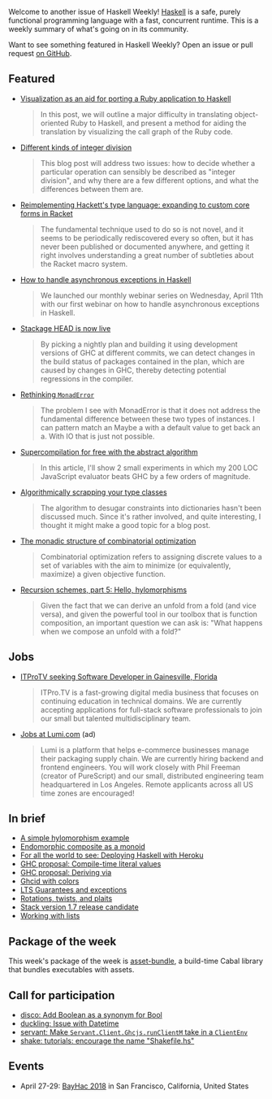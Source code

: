 Welcome to another issue of Haskell Weekly!
[Haskell](https://www.haskell.org) is a safe, purely functional programming language with a fast, concurrent runtime.
This is a weekly summary of what's going on in its community.

Want to see something featured in Haskell Weekly?
Open an issue or pull request [on GitHub](https://github.com/haskellweekly/haskellweekly.github.io).

## Featured

-   [Visualization as an aid for porting a Ruby application to Haskell](https://blog.mpowered.team/posts/2018-04-12-call-graph-visualization.html)

    > In this post, we will outline a major difficulty in translating object-oriented Ruby to Haskell, and present a method for aiding the translation by visualizing the call graph of the Ruby code.

-   [Different kinds of integer division](http://harry.garrood.me/blog/integer-division/)

    > This blog post will address two issues: how to decide whether a particular operation can sensibly be described as "integer division", and why there are a few different options, and what the differences between them are.

-   [Reimplementing Hackett's type language: expanding to custom core forms in Racket](https://lexi-lambda.github.io/blog/2018/04/15/reimplementing-hackett-s-type-language-expanding-to-custom-core-forms-in-racket/)

    > The fundamental technique used to do so is not novel, and it seems to be periodically rediscovered every so often, but it has never been published or documented anywhere, and getting it right involves understanding a great number of subtleties about the Racket macro system.

-   [How to handle asynchronous exceptions in Haskell](https://www.fpcomplete.com/blog/how-to-handle-asynchronous-exceptions-in-haskell)

    > We launched our monthly webinar series on Wednesday, April 11th with our first webinar on how to handle asynchronous exceptions in Haskell.

-   [Stackage HEAD is now live](https://www.tweag.io/posts/2018-04-17-stackage-head-is-live.html)

    > By picking a nightly plan and building it using development versions of GHC at different commits, we can detect changes in the build status of packages contained in the plan, which are caused by changes in GHC, thereby detecting potential regressions in the compiler.

-   [Rethinking `MonadError`](https://lukajcb.github.io/blog/functional/2018/04/15/rethinking-monaderror.html)

    > The problem I see with MonadError is that it does not address the fundamental difference between these two types of instances. I can pattern match an Maybe a with a default value to get back an a. With IO that is just not possible.

-   [Supercompilation for free with the abstract algorithm](https://github.com/MaiaVictor/articles/blob/3bccfcb03625426f4be714b1ba264b9f732abf72/0004-supercompilation-for-free/README.md#readme)

    > In this article, I'll show 2 small experiments in which my 200 LOC JavaScript evaluator beats GHC by a few orders of magnitude.

-   [Algorithmically scrapping your type classes](http://reasonablypolymorphic.com/blog/algorithmic-sytc)

    > The algorithm to desugar constraints into dictionaries hasn't been discussed much. Since it's rather involved, and quite interesting, I thought it might make a good topic for a blog post.

-   [The monadic structure of combinatorial optimization](http://travis.athougies.net/posts/2018-04-23-combinatorial-optimization.html)

    > Combinatorial optimization refers to assigning discrete values to a set of variables with the aim to minimize (or equivalently, maximize) a given objective function.

-   [Recursion schemes, part 5: Hello, hylomorphisms](https://blog.sumtypeofway.com/recursion-schemes-part-v/)

    > Given the fact that we can derive an unfold from a fold (and vice versa), and given the powerful tool in our toolbox that is function composition, an important question we can ask is: "What happens when we compose an unfold with a fold?"

## Jobs

-   [ITProTV seeking Software Developer in Gainesville, Florida](https://functionaljobs.com/jobs/9080-software-engineer-developer-at-itprotv)

    > ITPro.TV is a fast-growing digital media business that focuses on continuing education in technical domains. We are currently accepting applications for full-stack software professionals to join our small but talented multidisciplinary team.

-   [Jobs at Lumi.com](https://www.lumi.com/jobs/full-stack-engineer) (ad)

    > Lumi is a platform that helps e-commerce businesses manage their packaging supply chain. We are currently hiring backend and frontend engineers. You will work closely with Phil Freeman (creator of PureScript) and our small, distributed engineering team headquartered in Los Angeles. Remote applicants across all US time zones are encouraged!

## In brief

-   [A simple hylomorphism example](https://colourcoding.net/2018/04/12/a-simple-hylomorphism-example/)
-   [Endomorphic composite as a monoid](http://blog.ploeh.dk/2018/04/16/endomorphic-composite-as-a-monoid/)
-   [For all the world to see: Deploying Haskell with Heroku](https://mmhaskell.com/blog/2018/4/16/for-all-the-world-to-see-deploying-haskell-with-heroku)
-   [GHC proposal: Compile-time literal values](https://github.com/ghc-proposals/ghc-proposals/pull/124)
-   [GHC proposal: Deriving via](https://github.com/ghc-proposals/ghc-proposals/pull/120)
-   [Ghcid with colors](https://neilmitchell.blogspot.com/2018/04/ghcid-with-colors.html)
-   [LTS Guarantees and exceptions](https://www.stackage.org/blog/2018/04/lts-guarantees-exceptions)
-   [Rotations, twists, and plaits](https://github.com/rampion/rotations-twists-and-plaits/blob/a0b2be549ab318fab8c6338a51177bbf3948164c/README.md#readme)
-   [Stack version 1.7 release candidate](https://github.com/commercialhaskell/stack/releases/tag/v1.7.0.1)
-   [Working with lists](https://whatthefunctional.wordpress.com/2018/04/17/working-with-lists/)

## Package of the week

This week's package of the week is [asset-bundle](https://hackage.haskell.org/package/asset-bundle-0.1.0.0),
a build-time Cabal library that bundles executables with assets.

## Call for participation

-   [disco: Add Boolean as a synonym for Bool](https://github.com/disco-lang/disco/issues/83)
-   [duckling: Issue with Datetime](https://github.com/facebook/duckling/issues/175)
-   [servant: Make `Servant.Client.Ghcjs.runClientM` take in a `ClientEnv`](https://github.com/haskell-servant/servant/issues/945)
-   [shake: tutorials: encourage the name "Shakefile.hs"](https://github.com/ndmitchell/shake/issues/582)

## Events

-   April 27-29: [BayHac 2018](https://wiki.haskell.org/BayHac2018) in San Francisco, California, United States
